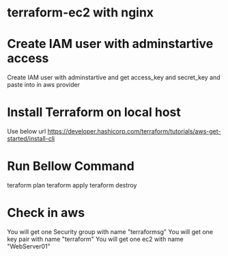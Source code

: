 # terraform-ec2 with nginx

# Create IAM user with adminstartive access

Create IAM user with adminstartive and get access_key and secret_key and paste into in aws provider

 # Install Terraform on local host 
  Use below url 
  https://developer.hashicorp.com/terraform/tutorials/aws-get-started/install-cli

 # Run Bellow Command
  teraform plan 
  teraform apply
  teraform destroy

 # Check in aws
  You will get one Security group with name "terraformsg"
  You will get one key pair with name "terraform"
   You will get one ec2 with name "WebServer01"
 



  


  


